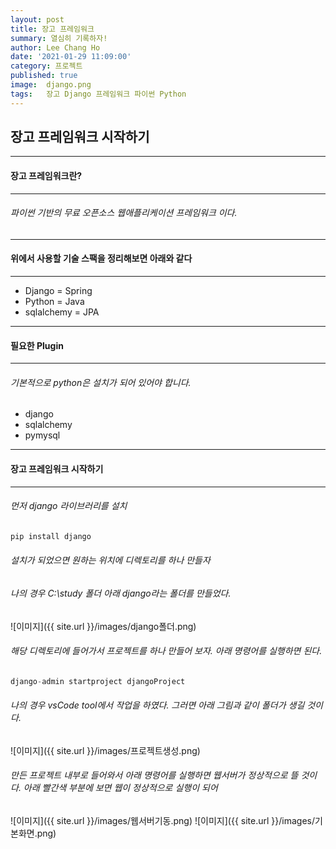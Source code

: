 ```yaml
---
layout: post
title: 장고 프레임워크
summary: 열심히 기록하자!
author: Lee Chang Ho
date: '2021-01-29 11:09:00'
category: 프로젝트
published: true
image:  django.png
tags:   장고 Django 프레임워크 파이썬 Python
---
```


## 장고 프레임워크 시작하기

---
#### 장고 프레임워크란?
---
###### 파이썬 기반의 무료 오픈소스 웹애플리케이션 프레임워크 이다.

---
#### 위에서 사용할 기술 스팩을 정리해보면 아래와 같다
---

- Django  = Spring
- Python  = Java 
- sqlalchemy = JPA

---
#### 필요한 Plugin
---
###### 기본적으로 python은 설치가 되어 있어야 합니다.
- django
- sqlalchemy
- pymysql

---
#### 장고 프레임워크 시작하기
---
###### 먼저 django 라이브러리를 설치
```python
pip install django
```
###### 설치가 되었으면  원하는 위치에 디렉토리를 하나 만들자
###### 나의 경우 C:\study 폴더 아래 django라는 폴더를 만들었다.
![이미지]({{ site.url }}/images/django폴더.png)

###### 해당 디렉토리에 들어가서 프로젝트를 하나 만들어 보자. 아래 명령어를 실행하면 된다.
```python
django-admin startproject djangoProject
```
###### 나의 경우 vsCode tool에서 작업을 하였다. 그러면 아래 그림과 같이 폴더가 생길 것이다.
![이미지]({{ site.url }}/images/프로젝트생성.png)
###### 만든 프로젝트 내부로 들어와서 아래 명령어를 실행하면 웹서버가 정상적으로 뜰 것이다. 아래 빨간색 부분에 보면 웹이 정상적으로 실행이 되어
![이미지]({{ site.url }}/images/웹서버기동.png)
![이미지]({{ site.url }}/images/기본화면.png)


<!--stackedit_data:
eyJoaXN0b3J5IjpbLTU5NjY1NTQ2Nyw0OTUzMjk4MjIsLTIyND
Y1MTM3MywxMzk0NTU2NDgxLDExNzQxNzY0MCwtMjE0NjU4Mjc4
NCwtNjM4MTMwNDE3XX0=
-->